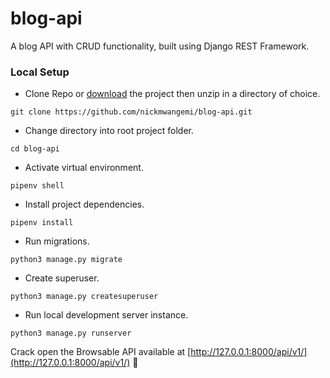 # blog-api

A blog API with CRUD functionality, built using Django REST Framework.

### Local Setup

- Clone Repo or [download](https://github.com/nickmwangemi/blog-api/archive/master.zip) the project then unzip in a directory of choice.

```
git clone https://github.com/nickmwangemi/blog-api.git
```

- Change directory into root project folder.

```
cd blog-api
```

- Activate virtual environment.

```
pipenv shell
```

- Install project dependencies.

```
pipenv install
```

- Run migrations.

```
python3 manage.py migrate
```

- Create superuser.

```
python3 manage.py createsuperuser
```

- Run local development server instance.

```
python3 manage.py runserver
```

Crack open the Browsable API available at [http://127.0.0.1:8000/api/v1/](http://127.0.0.1:8000/api/v1/) 🚀
